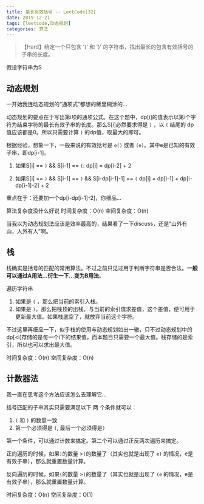 ```yaml
---
title: 最长有效括号 -- LeetCode[32]
date: 2019-12-21
tags: [leetcode,动态规划]
categories: 算法
---
```


> 【Hard】给定一个只包含 '(' 和 ')' 的字符串，找出最长的包含有效括号的子串的长度。

<!-- more -->

假设字符串为S

## 动态规划

一开始我连动态规划的“通项式”都想的稀里糊涂的...

动态规划的要点在于写出第i项的通项公式。在这个题中，dp[i]的值表示以第i个字符为结束字符的最长有效子串的长度。那么S[i]必然要求得是 `)` ，以 `(` 结尾的 dp 值应该都是0。所以只需要计算 `)` 的dp值，取最大的即可。

根据经验，想象一下，一般来说的有效括号是 `e()` 或者 `(e)`。其中e是已知的有效子串，即dp[i-1]。

1. 如果S[i] == `)` && S[i-1] == `(`:
	dp[i] = dp[i-2] + 2
	
2. 如果S[i] == `)` && S[i-1] == `)` && S[i-dp[i-1]-1] == `(`
	dp[i] = dp[i-1] + dp[i-dp[i-1]-2] + 2
	
重点在于：还要加一个dp[i-dp[i-1]-2]，你细品...

算法复杂度没什么好说
时间复杂度：O(n)
空间复杂度：O(n)

当我以为动态规划法应该是效率最高的，结果看了一下discuss，还是“山外有山，人外有人”啊。

## 栈

栈确实是括号的匹配的常用算法。不过之前只见过用于判断字符串是否合法。**一般可以通过A用法...衍生一下...变为B用法**。

遍历字符串
1. 如果是 `(` ，那么把当前的索引入栈。
2. 如果是 `)`，那么把栈顶的出栈，与当前的索引值求差值，这个差值，便可用于更新最大值。如果栈底空了，就放弃当前这个字符。

不过这里再细品一下，似乎栈的使用与动态规划如出一辙，只不过动态规划中的dp[<i]存储的是每一个i下的结果值，而本题目只需要一个最大值。栈存储的是索引，所以也可以求出最大值。

时间复杂度：O(n)
空间复杂度：O(n)

## 计数器法

我一直在思考这个方法应该怎么去理解它...

括号匹配的子串其实只需要满足以下 两 个条件就可以：
1. `(` 和 `)` 的数量一致
2. 第一个必须得是 `(`, 最后一个必须得是`)`

第一个条件，可以通过计数来搞定。第二个可以通过正反两次遍历来搞定。

正向遍历的时候，如果`)`的数量 >`(`的数量了（其实也就是出现了 `e)` 的情况，e是有效子串），那么就重置数量计算。

反向遍历的时候，如果`(`的数量 >`)`的数量了（其实也就是出现了 `(e` 的情况，e是有效子串），那么就重置数量计算。

时间复杂度：O(n)
空间复杂度：O(1)
